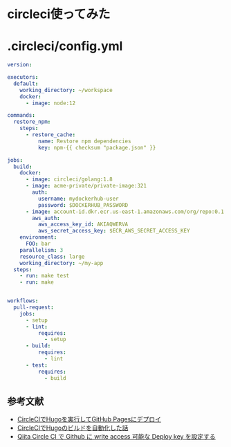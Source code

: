 # circleci使ってみた


# .circleci/config.yml
```yaml
version:

executors:
  default:
    working_directory: ~/workspace
    docker:
      - image: node:12

commands:
  restore_npm:
    steps:
      - restore_cache:
          name: Restore npm dependencies
          key: npm-{{ checksum "package.json" }}

jobs:
  build:
    docker:
      - image: circleci/golang:1.8
      - image: acme-private/private-image:321
        auth:
          username: mydockerhub-user
          password: $DOCKERHUB_PASSWORD
      - image: account-id.dkr.ecr.us-east-1.amazonaws.com/org/repo:0.1
        aws_auth:
          aws_access_key_id: AKIAQWERVA
          aws_secret_access_key: $ECR_AWS_SECRET_ACCESS_KEY
    environment:
      FOO: bar
    parallelism: 3
    resource_class: large
    working_directory: ~/my-app
  steps:
    - run: make test
    - run: make


workflows:
  pull-request:
    jobs:
      - setup
      - lint:
          requires:
            - setup
      - build:
          requires:
            - lint
      - test:
          requires:
            - build
```

## 参考文献
- [CircleCIでHugoを実行してGitHub Pagesにデプロイ](https://t32k.me/mol/log/hugo-circleci-ghpages-2018/)
- [CircleCIでHugoのビルドを自動化した話](https://www.ted027.com/post/circleci/)
- [Qiita Circle CI で Github に write access 可能な Deploy key を設定する](https://qiita.com/boushi-bird@github/items/6b6eb1d1ed6f6d3341e4)
